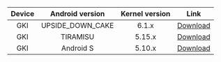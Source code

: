 | Device | Android version | Kernel version | Link |
| :-: | :-: | :-: | :-: |
| GKI | UPSIDE_DOWN_CAKE | 6.1.x | [Download](https://www.123pan.com/s/h1szVv-9mv4H.html) |
| GKI | TIRAMISU | 5.15.x | [Download](https://www.123pan.com/s/h1szVv-9mv4H.html) |
| GKI | Android S | 5.10.x | [Download](https://www.123pan.com/s/h1szVv-9mv4H.html) |
